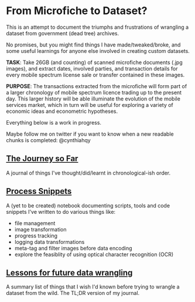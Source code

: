 # From Microfiche to Dataset?

This is an attempt to document the triumphs and frustrations of wrangling a dataset from government (dead tree) archives. 

No promises, but you might find things I have made/tweaked/broke, and some useful learnings for anyone else involved in creating custom datasets. 

**TASK**: Take 26GB (and counting) of scanned microfiche documents (.jpg images), and extract dates, involved parties, and transaction details for every mobile spectrum license sale or transfer contained in these images.

**PURPOSE**: The transactions extracted from the microfiche will form part of a larger chronology of mobile spectrum licence trading up to the present day. This larger history will be able illuminate the evolution of the mobile services market, which in turn will be useful for exploring a variety of economic ideas and econometric hypotheses. 

Everything below is a work in progress. 

Maybe follow me on twitter if you want to know when a new readable chunks is completed: @cynthiahqy

## [The Journey so Far](journal.md)

A journal of things I've thought/did/learnt in chronological-ish order.   

## [Process Snippets](experiments.ipynb)

A (yet to be created) notebook documenting scripts, tools and code snippets I've written to do various things like:

- file management
- image transformation
- progress tracking
- logging data transformations
- meta-tag and filter images before data encoding
- explore the feasiblity of using optical character recognition (OCR) 

## [Lessons for future data wrangling](learning.md)

A summary list of things that I wish I'd known before trying to wrangle a dataset from the wild. The TL;DR version of my journal. 
